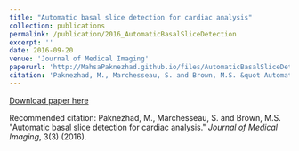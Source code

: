 ```yaml
---
title: "Automatic basal slice detection for cardiac analysis"
collection: publications
permalink: /publication/2016_AutomaticBasalSliceDetection
excerpt: ''
date: 2016-09-20
venue: 'Journal of Medical Imaging'
paperurl: 'http://MahsaPaknezhad.github.io/files/AutomaticBasalSliceDetection.pdf'
citation: 'Paknezhad, M., Marchesseau, S. and Brown, M.S. &quot Automatic basal slice detection for cardiac analysis &quot; <i>Journal of Medical Imaging</i>. 3(3) (2016).'
---
```


[Download paper here](http://MahsaPaknezhad.github.io/files/AutomaticBasalSliceDetection.pdf)

Recommended citation: Paknezhad, M., Marchesseau, S. and Brown, M.S. "Automatic basal slice detection for cardiac analysis." <i>Journal of Medical Imaging</i>, 3(3) (2016).

